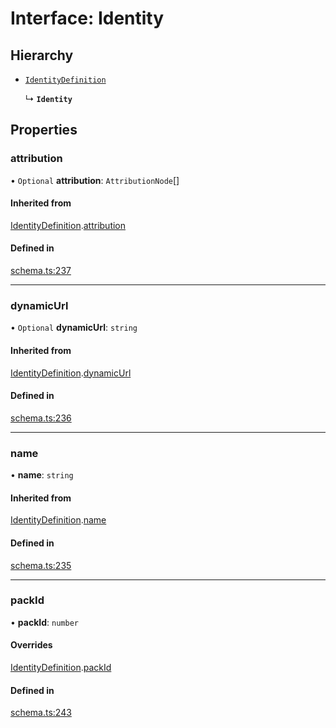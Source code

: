 # Interface: Identity

## Hierarchy

- [`IdentityDefinition`](IdentityDefinition.md)

  ↳ **`Identity`**

## Properties

### attribution

• `Optional` **attribution**: `AttributionNode`[]

#### Inherited from

[IdentityDefinition](IdentityDefinition.md).[attribution](IdentityDefinition.md#attribution)

#### Defined in

[schema.ts:237](https://github.com/coda/packs-sdk/blob/main/schema.ts#L237)

___

### dynamicUrl

• `Optional` **dynamicUrl**: `string`

#### Inherited from

[IdentityDefinition](IdentityDefinition.md).[dynamicUrl](IdentityDefinition.md#dynamicurl)

#### Defined in

[schema.ts:236](https://github.com/coda/packs-sdk/blob/main/schema.ts#L236)

___

### name

• **name**: `string`

#### Inherited from

[IdentityDefinition](IdentityDefinition.md).[name](IdentityDefinition.md#name)

#### Defined in

[schema.ts:235](https://github.com/coda/packs-sdk/blob/main/schema.ts#L235)

___

### packId

• **packId**: `number`

#### Overrides

[IdentityDefinition](IdentityDefinition.md).[packId](IdentityDefinition.md#packid)

#### Defined in

[schema.ts:243](https://github.com/coda/packs-sdk/blob/main/schema.ts#L243)
